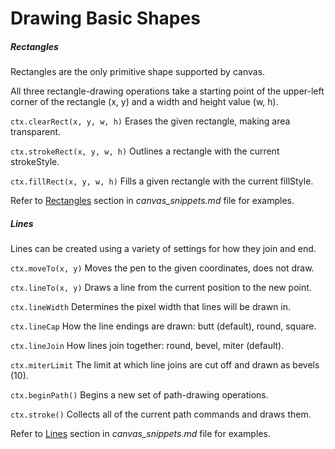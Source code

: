 # Drawing Basic Shapes

##### Rectangles

Rectangles are the only primitive shape supported by canvas.

All three rectangle-drawing operations take a starting point of the upper-left corner of the rectangle (x, y) and a width and height value (w, h).

`ctx.clearRect(x, y, w, h)` Erases the given rectangle, making area transparent.

`ctx.strokeRect(x, y, w, h)` Outlines a rectangle with the current strokeStyle.

`ctx.fillRect(x, y, w, h)` Fills a given rectangle with the current fillStyle.

Refer to [Rectangles](https://github.com/l4nk332/notebook/blob/master/HTML5_Canvas/canvas_snippets.md#rectangles) section in *canvas_snippets.md* file for examples.

##### Lines

Lines can be created using a variety of settings for how they join and end.

`ctx.moveTo(x, y)` Moves the pen to the given coordinates, does not draw.

`ctx.lineTo(x, y)` Draws a line from the current position to the new point.

`ctx.lineWidth` Determines the pixel width that lines will be drawn in.

`ctx.lineCap` How the line endings are drawn: butt (default), round, square.

`ctx.lineJoin` How lines join together: round, bevel, miter (default).

`ctx.miterLimit` The limit at which line joins are cut off and drawn as bevels (10).

`ctx.beginPath()` Begins a new set of path-drawing operations.

`ctx.stroke()` Collects all of the current path commands and draws them.

Refer to [Lines](https://github.com/l4nk332/notebook/blob/master/HTML5_Canvas/canvas_snippets.md#lines) section in *canvas_snippets.md* file for examples.
